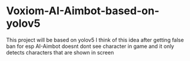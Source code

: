 # Voxiom-AI-Aimbot-based-on-yolov5
This project will be based on yolov5
I think of this idea after getting false ban for esp
AI-Aimbot doesnt dont see character in game and it only detects characters that are shown in screen
